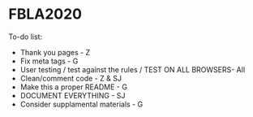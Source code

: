 # FBLA2020

To-do list:
- Thank you pages - Z
- Fix meta tags - G
- User testing / test against the rules / TEST ON ALL BROWSERS- All
- Clean/comment code - Z & SJ
- Make this a proper README - G
- DOCUMENT EVERYTHING - SJ
- Consider supplamental materials - G
